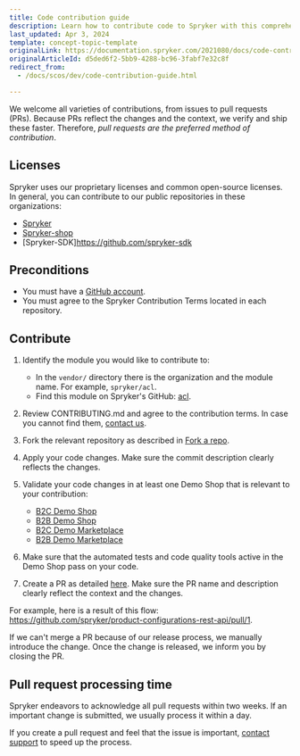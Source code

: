 ```yaml
---
title: Code contribution guide
description: Learn how to contribute code to Spryker with this comprehensive guide. Follow best practices for creating, reviewing, and submitting high-quality contributions efficiently.
last_updated: Apr 3, 2024
template: concept-topic-template
originalLink: https://documentation.spryker.com/2021080/docs/code-contribution-guide
originalArticleId: d5ded6f2-5bb9-4288-bc96-3fabf7e32c8f
redirect_from:
  - /docs/scos/dev/code-contribution-guide.html

---
```


We welcome all varieties of contributions, from issues to pull requests (PRs). Because PRs reflect the changes and the context, we verify and ship these faster. Therefore, *pull requests are the preferred method of contribution*.

## Licenses

Spryker uses our proprietary licenses and common open-source licenses. In general, you can contribute to our public repositories in these organizations:

- [Spryker](https://github.com/spryker)
- [Spryker-shop](https://github.com/spryker-shop)
- [Spryker-SDK]https://github.com/spryker-sdk


## Preconditions

- You must have a [GitHub account](https://docs.github.com/en/get-started/start-your-journey/creating-an-account-on-github).
- You must agree to the Spryker Contribution Terms located in each repository.

## Contribute

1. Identify the module you would like to contribute to:
   - In the `vendor/` directory there is the organization and the module name. For example, `spryker/acl`.
   - Find this module on Spryker's GitHub: [acl](https://github.com/spryker/acl).
2. Review CONTRIBUTING.md and agree to the contribution terms. In case you cannot find them, [contact us](https://spryker.force.com/support/s/).
3. Fork the relevant repository as described in [Fork a repo](https://docs.github.com/en/pull-requests/collaborating-with-pull-requests/working-with-forks/fork-a-repo).
4. Apply your code changes. Make sure the commit description clearly reflects the changes.
5. Validate your code changes in at least one Demo Shop that is relevant to your contribution:
   - [B2C Demo Shop](https://github.com/spryker-shop/b2c-demo-shop)
   - [B2B Demo Shop](https://github.com/spryker-shop/b2b-demo-shop)
   - [B2C Demo Marketplace](https://github.com/spryker-shop/b2c-demo-marketplace)
   - [B2B Demo Marketplace](https://github.com/spryker-shop/b2b-demo-marketplace)

6. Make sure that the automated tests and code quality tools active in the Demo Shop pass on your code.
7. Create a PR as detailed [here](https://docs.github.com/en/pull-requests/collaborating-with-pull-requests/proposing-changes-to-your-work-with-pull-requests/creating-a-pull-request-from-a-fork). Make sure the PR name and description clearly reflect the context and the changes.

For example, here is a result of this flow: https://github.com/spryker/product-configurations-rest-api/pull/1.

If we can't merge a PR because of our release process, we manually introduce the change. Once the change is released, we inform you by closing the PR.

## Pull request processing time

Spryker endeavors to acknowledge all pull requests within two weeks. If an important change is submitted, we usually process it within a day.

If you create a pull request and feel that the issue is important, [contact support](https://spryker.force.com/support/s/) to speed up the process.

<!--
## Any further questions?
Contact us!
-->
